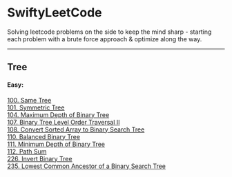 # SwiftyLeetCode

Solving leetcode problems on the side to keep the mind sharp - 
starting each problem with a brute force approach & optimize along the way.

---
## Tree
#### Easy:
[100. Same Tree](solutions/0100-Same%20Tree.md)</br>
[101. Symmetric Tree](solutions/0101-Symmetric%20Tree.md)</br>
[104. Maximum Depth of Binary Tree](solutions/0104-Maximum%20Depth%20of%20Binary%20Tree.md)</br>
[107. Binary Tree Level Order Traversal II](solutions/0107-Binary%20Tree%20Level%20Order%20Traversal%20II.md)</br>
[108. Convert Sorted Array to Binary Search Tree](solutions/0108-Convert%20Sorted%20Array%20to%20Binary%20Search%20Tree.md)</br>
[110. Balanced Binary Tree](solutions/0110-Balanced%20Binary%20Tree.md)</br>
[111. Minimum Depth of Binary Tree](solutions/0111-Minimum%20Depth%20of%20Binary%20Tree.md)</br>
[112. Path Sum](solutions/0112-Path%20Sum.md)</br>
[226. Invert Binary Tree](solutions/0226-Invert%20Binary%20Tree.md)</br>
[235. Lowest Common Ancestor of a Binary Search Tree](solutions/0235-Lowest%20Common%20Ancestor%20of%20a%20Binary%20Search%20Tree.md)</br>
